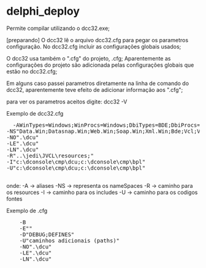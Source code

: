 # delphi_deploy
Permite compilar utilizando  o  dcc32.exe;

[preparando]
O dcc32 lê o arquivo dcc32.cfg para pegar os parametros configuração. No dcc32.cfg incluir as configurações globais usados;

O dcc32 usa também o ".cfg" do projeto,  <arquivoprojeto>.cfg; Aparentemente as configurações do projeto são adicionada pelas configurações globais que estão no dcc32.cfg;
  
Em alguns caso passei parametros diretamente na linha de comando do dcc32, aparentemente teve efeito de adicionar informação aos ".cfg";
  
  
para ver os parametros aceitos digite:   dcc32 -V  
  
Exemplo de dcc32.cfg  
  <pre>
  -AWinTypes=Windows;WinProcs=Windows;DbiTypes=BDE;DbiProcs=BDE;DbiErrs=BDE;
-NS"Data.Win;Datasnap.Win;Web.Win;Soap.Win;Xml.Win;Bde;Vcl;Vcl.Imaging;Vcl.Touch;Vcl.Samples;Vcl.Shell;System;Xml;Data;Datasnap;Web;Soap;Winapi;Windows;System.Win;VCLTee"
-NO".\dcu"
-LE".\dcu"
-LN".\dcu"
-R"..\jedi\JVCL\resources;"
-I"c:\dconsole\cmp\dcu;c:\dconsole\cmp\bpl"
-U"c:\dconsole\cmp\dcu;c:\dconsole\cmp\bpl"
  </pre>

  onde:
   -A  -> aliases
   -NS -> representa os nameSpaces 
   -R -> caminho para os resources
   -I -> caminho para os includes
   -U -> caminho para os codigos fontes
  
  
Exemplo de   <projeto>.cfg
  <pre>
    -B
    -E""
    -D"DEBUG;DEFINES"
    -U"caminhos adicionais (paths)"
    -NO".\dcu"
    -LE".\dcu"
    -LN".\dcu"
  
  
  </pre>
